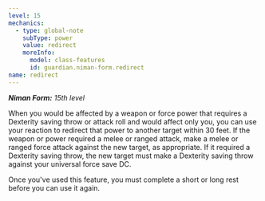 ```yaml
---
level: 15
mechanics:
  - type: global-note
    subType: power
    value: redirect
    moreInfo:
      model: class-features
      id: guardian.niman-form.redirect
name: redirect
---
```

_**Niman Form:** 15th level_
When you would be affected by a weapon or force power that requires a Dexterity saving throw or attack roll and would affect only you, you can use your reaction to redirect that power to another target within 30 feet. If the weapon or power required a melee or ranged attack, make a melee or ranged force attack against the new target, as appropriate. If it required a Dexterity saving throw, the new target must make a Dexterity saving throw against your universal force save DC.
Once you've used this feature, you must complete a short or long rest before you can use it again.